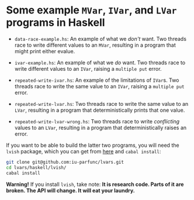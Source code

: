 # Some example `MVar`, `IVar`, and `LVar` programs in Haskell

  * `data-race-example.hs`: An example of what we _don't_ want.  Two
    threads race to write different values to an `MVar`, resulting in
    a program that might print either evalue.
	
  * `ivar-example.hs`: An example of what we _do_ want.  Two threads
    race to write different values to an `IVar`, raising a `multiple
    put` error.
	
  * `repeated-write-ivar.hs`: An example of the limitations of
    `IVar`s.  Two threads race to write the same value to an `IVar`,
    raising a `multiple put` error.
	
  * `repeated-write-lvar.hs`: Two threads race to write the same value
     to an `LVar`, resulting in a program that deterministically
     prints that one value.
	 
  * `repeated-write-lvar-wrong.hs`: Two threads race to write
     _conflicting_ values to an `LVar`, resulting in a program that
     deterministically raises an error.
	 
If you want to be able to build the latter two programs, you will need
the `lvish` package, which you can get from
[here](https://github.com/iu-parfunc/lvars/tree/master/haskell/lvish)
and `cabal install`:

``` bash
git clone git@github.com:iu-parfunc/lvars.git
cd lvars/haskell/lvish/
cabal install
```

**Warning!** If you install `lvish`, take note: **It is research code.
Parts of it are broken.  The API will change.  It will eat your
laundry.**

